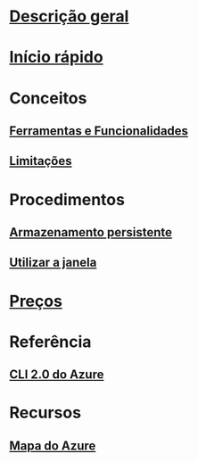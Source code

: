# [Descrição geral](overview.md)

# [Início rápido](quickstart.md)

# Conceitos
## [Ferramentas e Funcionalidades](features.md)
## [Limitações](limitations.md)

# Procedimentos
## [Armazenamento persistente](persisting-shell-storage.md)
## [Utilizar a janela](using-the-shell-window.md)

# [Preços](pricing.md)

# Referência
## [CLI 2.0 do Azure](/cli/azure) 
# Recursos
## [Mapa do Azure](https://azure.microsoft.com/roadmap/?category=monitoring-management)
